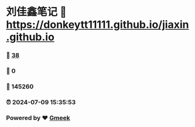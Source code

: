# 刘佳鑫笔记 :link: https://donkeytt11111.github.io/jiaxin.github.io 
### :page_facing_up: [38](https://donkeytt11111.github.io/jiaxin.github.io/tag.html) 
### :speech_balloon: 0 
### :hibiscus: 145260 
### :alarm_clock: 2024-07-09 15:35:53 
### Powered by :heart: [Gmeek](https://github.com/Meekdai/Gmeek)
